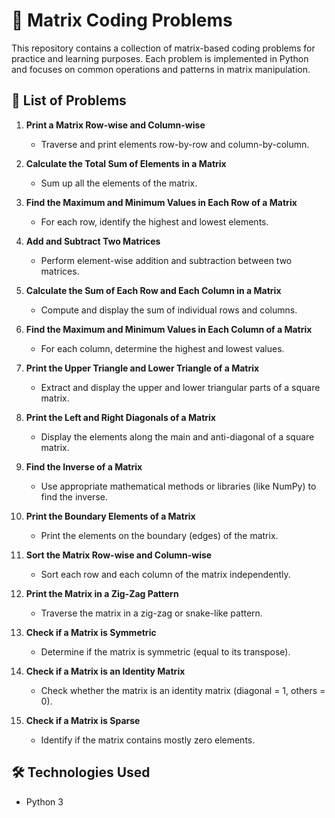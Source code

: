 # 🧮 Matrix Coding Problems

This repository contains a collection of matrix-based coding problems for practice and learning purposes. Each problem is implemented in Python and focuses on common operations and patterns in matrix manipulation.

## 🔢 List of Problems

1. **Print a Matrix Row-wise and Column-wise**
   - Traverse and print elements row-by-row and column-by-column.

2. **Calculate the Total Sum of Elements in a Matrix**
   - Sum up all the elements of the matrix.

3. **Find the Maximum and Minimum Values in Each Row of a Matrix**
   - For each row, identify the highest and lowest elements.

4. **Add and Subtract Two Matrices**
   - Perform element-wise addition and subtraction between two matrices.

5. **Calculate the Sum of Each Row and Each Column in a Matrix**
   - Compute and display the sum of individual rows and columns.

6. **Find the Maximum and Minimum Values in Each Column of a Matrix**
   - For each column, determine the highest and lowest values.

7. **Print the Upper Triangle and Lower Triangle of a Matrix**
   - Extract and display the upper and lower triangular parts of a square matrix.

8. **Print the Left and Right Diagonals of a Matrix**
   - Display the elements along the main and anti-diagonal of a square matrix.

9. **Find the Inverse of a Matrix**
   - Use appropriate mathematical methods or libraries (like NumPy) to find the inverse.

10. **Print the Boundary Elements of a Matrix**
    - Print the elements on the boundary (edges) of the matrix.

11. **Sort the Matrix Row-wise and Column-wise**
    - Sort each row and each column of the matrix independently.

12. **Print the Matrix in a Zig-Zag Pattern**
    - Traverse the matrix in a zig-zag or snake-like pattern.

13. **Check if a Matrix is Symmetric**
    - Determine if the matrix is symmetric (equal to its transpose).

14. **Check if a Matrix is an Identity Matrix**
    - Check whether the matrix is an identity matrix (diagonal = 1, others = 0).

15. **Check if a Matrix is Sparse**
    - Identify if the matrix contains mostly zero elements.

## 🛠 Technologies Used

- Python 3




